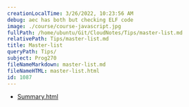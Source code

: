 ```yaml
---
creationLocalTime: 3/26/2022, 10:23:56 AM
debug: aec has both but checking ELF code
image: ./course/course-javascript.jpg
fullPath: /home/ubuntu/Git/CloudNotes/Tips/master-list.md
relativePath: Tips/master-list.md
title: Master-list
queryPath: Tips/
subject: Prog270
fileNameMarkdown: master-list.md
fileNameHTML: master-list.html
id: 1087
---
```



<!-- toc -->
<!-- tocstop -->

* [Summary.html](Summary.html)